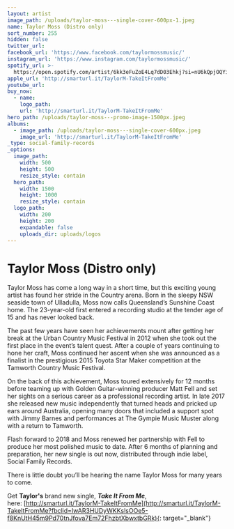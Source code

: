 ```yaml
---
layout: artist
image_path: /uploads/taylor-moss---single-cover-600px-1.jpeg
name: Taylor Moss (Distro only)
sort_number: 255
hidden: false
twitter_url:
facebook_url: 'https://www.facebook.com/taylormossmusic/'
instagram_url: 'https://www.instagram.com/taylormossmusic/'
spotify_url: >-
  https://open.spotify.com/artist/6kk3eFuZoE4Lq7dD03Ehkj?si=nU6kQpjOQYi_MTr9CLa7mg
apple_url: 'http://smarturl.it/TaylorM-TakeItFromMe'
youtube_url:
buy_now:
  - name:
    logo_path:
    url: 'http://smarturl.it/TaylorM-TakeItFromMe'
hero_path: /uploads/taylor-moss---promo-image-1500px.jpeg
albums:
  - image_path: /uploads/taylor-moss---single-cover-600px.jpeg
    image_url: 'http://smarturl.it/TaylorM-TakeItFromMe'
_type: social-family-records
_options:
  image_path:
    width: 500
    height: 500
    resize_style: contain
  hero_path:
    width: 1500
    height: 1000
    resize_style: contain
  logo_path:
    width: 200
    height: 200
    expandable: false
    uploads_dir: uploads/logos
---
```


# **Taylor Moss (Distro only)**

Taylor Moss has come a long way in a short time, but this exciting young artist has found her stride in the Country arena. Born in the sleepy NSW seaside town of Ulladulla, Moss now calls Queensland’s Sunshine Coast home. The 23-year-old first entered a recording studio at the tender age of 15 and has never looked back.

The past few years have seen her achievements mount after getting her break at the Urban Country Music Festival in 2012 when she took out the first place in the event’s talent quest. After a couple of years continuing to hone her craft, Moss continued her ascent when she was announced as a finalist in the prestigious 2015 Toyota Star Maker competition at the Tamworth Country Music Festival.

On the back of this achievement, Moss toured extensively for 12 months before teaming up with Golden Guitar-winning producer Matt Fell and set her sights on a serious career as a professional recording artist. In late 2017 she released new music independently that turned heads and pricked up ears around Australia, opening many doors that included a support spot with Jimmy Barnes and performances at The Gympie Music Muster along with a return to Tamworth.

Flash forward to 2018 and Moss renewed her partnership with Fell to produce her most polished music to date. After 6 months of planning and preparation, her new single is out now, distributed through indie label, Social Family Records.

There is little doubt you’ll be hearing the name Taylor Moss for many years to come.

Get **Taylor's** brand new single, ***Take It From Me***, here:&nbsp;[http://smarturl.it/TaylorM-TakeItFromMe](http://smarturl.it/TaylorM-TakeItFromMe?fbclid=IwAR3HUDyWKKslsOOe5-f8KnUtH45m9Pd70tnJfova7Em72FhzbtXbwxtbGRk){: target="_blank"}